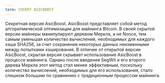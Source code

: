 ```yaml
---
term: COVERT ASICBOOST
---
```


Секретная версия AsicBoost. AsicBoost представляет собой метод алгоритмической оптимизации для майнинга Bitcoin. В своей скрытой версии майнеры манипулируют деревом Меркла, а не Nonce, тем самым уменьшая количество вычислений, необходимых для каждого хэша SHA256, за счет сохранения некоторых данных неизменными между попытками хэширования. В отличие от открытой версии AsicBoost, скрытая версия скрывает использование AsicBoost в процессе майнинга. Однако после введения SegWit и его второго дерева Меркла этот метод стал менее эффективным, поскольку количество вычислений, необходимых для его использования, стало слишком большим по сравнению с традиционным процессом майнинга.